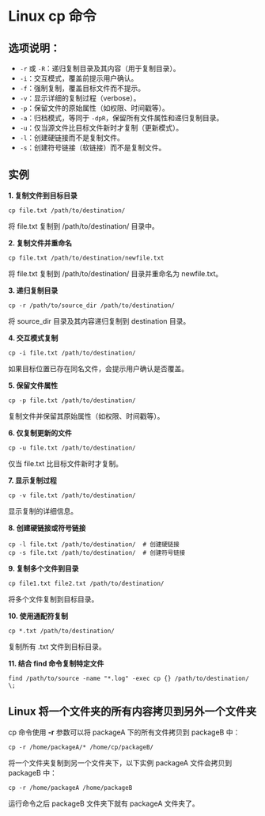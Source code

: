 # Linux cp 命令

## **选项说明**：

- `-r` 或 `-R`：递归复制目录及其内容（用于复制目录）。
- `-i`：交互模式，覆盖前提示用户确认。
- `-f`：强制复制，覆盖目标文件而不提示。
- `-v`：显示详细的复制过程（verbose）。
- `-p`：保留文件的原始属性（如权限、时间戳等）。
- `-a`：归档模式，等同于 `-dpR`，保留所有文件属性和递归复制目录。
- `-u`：仅当源文件比目标文件新时才复制（更新模式）。
- `-l`：创建硬链接而不是复制文件。
- `-s`：创建符号链接（软链接）而不是复制文件。

## 实例

**1. 复制文件到目标目录**

```
cp file.txt /path/to/destination/
```

将 file.txt 复制到 /path/to/destination/ 目录中。

**2. 复制文件并重命名**

```
cp file.txt /path/to/destination/newfile.txt
```

将 file.txt 复制到 /path/to/destination/ 目录并重命名为 newfile.txt。

**3. 递归复制目录**

```
cp -r /path/to/source_dir /path/to/destination/
```

将 source_dir 目录及其内容递归复制到 destination 目录。

**4. 交互模式复制**

```
cp -i file.txt /path/to/destination/
```

如果目标位置已存在同名文件，会提示用户确认是否覆盖。

**5. 保留文件属性**

```
cp -p file.txt /path/to/destination/
```

复制文件并保留其原始属性（如权限、时间戳等）。

**6. 仅复制更新的文件**

```
cp -u file.txt /path/to/destination/
```

仅当 file.txt 比目标文件新时才复制。

**7. 显示复制过程**

```
cp -v file.txt /path/to/destination/
```

显示复制的详细信息。

**8. 创建硬链接或符号链接**

```
cp -l file.txt /path/to/destination/  # 创建硬链接
cp -s file.txt /path/to/destination/  # 创建符号链接
```

**9. 复制多个文件到目录**

```
cp file1.txt file2.txt /path/to/destination/
```

将多个文件复制到目标目录。

**10. 使用通配符复制**

```
cp *.txt /path/to/destination/
```

复制所有 .txt 文件到目标目录。

**11. 结合 find 命令复制特定文件**

```
find /path/to/source -name "*.log" -exec cp {} /path/to/destination/ \;
```

## **Linux 将一个文件夹的所有内容拷贝到另外一个文件夹**

cp 命令使用 **-r** 参数可以将 packageA 下的所有文件拷贝到 packageB 中：

```
cp -r /home/packageA/* /home/cp/packageB/
```

将一个文件夹复制到另一个文件夹下，以下实例 packageA 文件会拷贝到 packageB 中：

```
cp -r /home/packageA /home/packageB
```

运行命令之后 packageB 文件夹下就有 packageA 文件夹了。